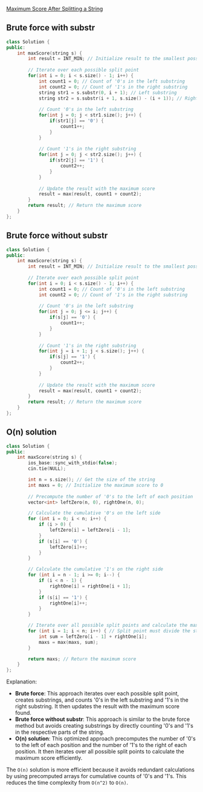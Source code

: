 [Maximum Score After Splitting a String](https://leetcode.com/problems/maximum-score-after-splitting-a-string/description/?envType=daily-question&envId=2025-01-01)

## Brute force  with substr
```c++
class Solution {
public:
    int maxScore(string s) {
        int result = INT_MIN; // Initialize result to the smallest possible integer
     
        // Iterate over each possible split point
        for(int i = 0; i < s.size() - 1; i++) {
            int count1 = 0; // Count of '0's in the left substring
            int count2 = 0; // Count of '1's in the right substring
            string str1 = s.substr(0, i + 1); // Left substring
            string str2 = s.substr(i + 1, s.size() - (i + 1)); // Right substring
            
            // Count '0's in the left substring
            for(int j = 0; j < str1.size(); j++) {
                if(str1[j] == '0') {
                    count1++;
                }
            }
            
            // Count '1's in the right substring
            for(int j = 0; j < str2.size(); j++) {
                if(str2[j] == '1') {
                    count2++;
                }
            }
            
            // Update the result with the maximum score
            result = max(result, count1 + count2);
        }
        return result; // Return the maximum score
    }
};
```

## Brute force without substr

```c++
class Solution {
public:
    int maxScore(string s) {
        int result = INT_MIN; // Initialize result to the smallest possible integer
     
        // Iterate over each possible split point
        for(int i = 0; i < s.size() - 1; i++) {
            int count1 = 0; // Count of '0's in the left substring
            int count2 = 0; // Count of '1's in the right substring
            
            // Count '0's in the left substring
            for(int j = 0; j <= i; j++) {
                if(s[j] == '0') {
                    count1++;
                }
            }
            
            // Count '1's in the right substring
            for(int j = i + 1; j < s.size(); j++) {
                if(s[j] == '1') {
                    count2++;
                }
            }
            
            // Update the result with the maximum score
            result = max(result, count1 + count2);
        }
        return result; // Return the maximum score
    }
};
```

## O(n) solution
```c++
class Solution {
public:
    int maxScore(string s) {
        ios_base::sync_with_stdio(false);
        cin.tie(NULL);

        int n = s.size(); // Get the size of the string
        int maxs = 0; // Initialize the maximum score to 0
        
        // Precompute the number of '0's to the left of each position
        vector<int> leftZero(n, 0), rightOne(n, 0);

        // Calculate the cumulative '0's on the left side
        for (int i = 0; i < n; i++) {
            if (i > 0) {
                leftZero[i] = leftZero[i - 1];
            }
            if (s[i] == '0') {
                leftZero[i]++;
            }
        }

        // Calculate the cumulative '1's on the right side
        for (int i = n - 1; i >= 0; i--) {
            if (i < n - 1) {
                rightOne[i] = rightOne[i + 1];
            }
            if (s[i] == '1') {
                rightOne[i]++;
            }
        }

        // Iterate over all possible split points and calculate the maximum score
        for (int i = 1; i < n; i++) { // Split point must divide the string into two non-empty parts
            int sum = leftZero[i - 1] + rightOne[i];
            maxs = max(maxs, sum);
        }

        return maxs; // Return the maximum score
    }
};
```

Explanation:
- **Brute force**: This approach iterates over each possible split point, creates substrings, and counts '0's in the left substring and '1's in the right substring. It then updates the result with the maximum score found.
- **Brute force without substr**: This approach is similar to the brute force method but avoids creating substrings by directly counting '0's and '1's in the respective parts of the string.
- **O(n) solution**: This optimized approach precomputes the number of '0's to the left of each position and the number of '1's to the right of each position. It then iterates over all possible split points to calculate the maximum score efficiently.

The `O(n)` solution is more efficient because it avoids redundant calculations by using precomputed arrays for cumulative counts of '0's and '1's. This reduces the time complexity from `O(n^2)` to `O(n)`.